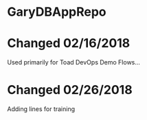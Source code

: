 # GaryDBAppRepo

# Changed 02/16/2018
Used primarily for Toad DevOps Demo Flows...

# Changed 02/26/2018
Adding lines for training
